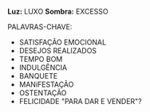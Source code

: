 **Luz:** LUXO
**Sombra:** EXCESSO

PALAVRAS-CHAVE:
- SATISFAÇÃO EMOCIONAL
- DESEJOS REALIZADOS
- TEMPO BOM
- INDULGÊNCIA
- BANQUETE
- MANiFESTAÇÃO
- OSTENTAÇÃO
- FELICIDADE "PARA DAR E VENDER"?